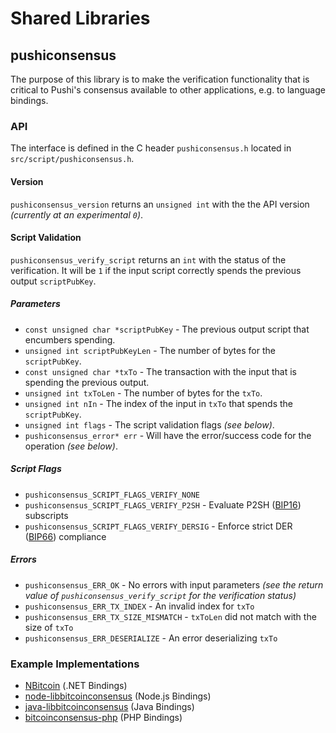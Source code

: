 Shared Libraries
================

## pushiconsensus

The purpose of this library is to make the verification functionality that is critical to Pushi's consensus available to other applications, e.g. to language bindings.

### API

The interface is defined in the C header `pushiconsensus.h` located in  `src/script/pushiconsensus.h`.

#### Version

`pushiconsensus_version` returns an `unsigned int` with the the API version *(currently at an experimental `0`)*.

#### Script Validation

`pushiconsensus_verify_script` returns an `int` with the status of the verification. It will be `1` if the input script correctly spends the previous output `scriptPubKey`.

##### Parameters
- `const unsigned char *scriptPubKey` - The previous output script that encumbers spending.
- `unsigned int scriptPubKeyLen` - The number of bytes for the `scriptPubKey`.
- `const unsigned char *txTo` - The transaction with the input that is spending the previous output.
- `unsigned int txToLen` - The number of bytes for the `txTo`.
- `unsigned int nIn` - The index of the input in `txTo` that spends the `scriptPubKey`.
- `unsigned int flags` - The script validation flags *(see below)*.
- `pushiconsensus_error* err` - Will have the error/success code for the operation *(see below)*.

##### Script Flags
- `pushiconsensus_SCRIPT_FLAGS_VERIFY_NONE`
- `pushiconsensus_SCRIPT_FLAGS_VERIFY_P2SH` - Evaluate P2SH ([BIP16](https://github.com/bitcoin/bips/blob/master/bip-0016.mediawiki)) subscripts
- `pushiconsensus_SCRIPT_FLAGS_VERIFY_DERSIG` - Enforce strict DER ([BIP66](https://github.com/bitcoin/bips/blob/master/bip-0066.mediawiki)) compliance

##### Errors
- `pushiconsensus_ERR_OK` - No errors with input parameters *(see the return value of `pushiconsensus_verify_script` for the verification status)*
- `pushiconsensus_ERR_TX_INDEX` - An invalid index for `txTo`
- `pushiconsensus_ERR_TX_SIZE_MISMATCH` - `txToLen` did not match with the size of `txTo`
- `pushiconsensus_ERR_DESERIALIZE` - An error deserializing `txTo`

### Example Implementations
- [NBitcoin](https://github.com/NicolasDorier/NBitcoin/blob/master/NBitcoin/Script.cs#L814) (.NET Bindings)
- [node-libbitcoinconsensus](https://github.com/bitpay/node-libbitcoinconsensus) (Node.js Bindings)
- [java-libbitcoinconsensus](https://github.com/dexX7/java-libbitcoinconsensus) (Java Bindings)
- [bitcoinconsensus-php](https://github.com/Bit-Wasp/bitcoinconsensus-php) (PHP Bindings)
